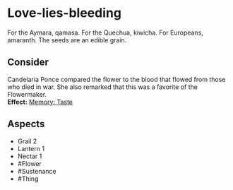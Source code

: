 # Love-lies-bleeding
For the Aymara, qamasa. For the Quechua, kiwicha. For Europeans, amaranth. The seeds are an edible grain.
## Consider
Candelaria Ponce compared the flower to the blood that flowed from those who died in war. She also remarked that this was a favorite of the Flowermaker.<br>**Effect:** [Memory: Taste](https://uadaf.theevilroot.xyz/rowenarium/element/mem.Taste)
## Aspects
- Grail 2
- Lantern 1
- Nectar 1
- #Flower 
- #Sustenance 
- #Thing